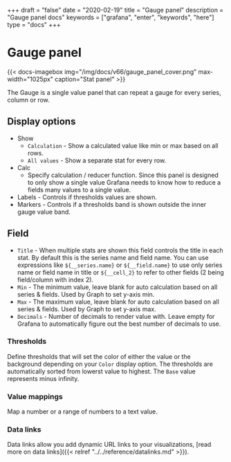 +++
draft = "false"
date = "2020-02-19"
title = "Gauge panel"
description = "Gauge panel docs"
keywords = ["grafana", "enter", "keywords", "here"]
type = "docs"
+++

# Gauge panel

{{< docs-imagebox img="/img/docs/v66/gauge_panel_cover.png" max-width="1025px" caption="Stat panel" >}}

The Gauge is a single value panel that can repeat a gauge for every series, column or row.

## Display options

* Show
  * `Calculation` - Show a calculated value like min or max based on all rows.
  * `All values` - Show a separate stat for every row.
* Calc
  * Specify calculation / reducer function. Since this panel is designed to only show a single value Grafana needs to
    know how to reduce a fields many values to a single value.
* Labels - Controls if thresholds values are shown.
* Markers - Controls if a thresholds band is shown outside the inner gauge value band.

## Field

* `Title` - When multiple stats are shown this field controls the title in each stat. By default this is the series name
 and field name. You can use expressions like `${__series.name}` or `${__field.name}` to use only series name or field
 name in title or `${__cell_2}` to refer to other fields (2 being field/column with index 2).
* `Min` - The minimum value, leave blank for auto calculation based on all series & fields. Used by Graph to set y-axis min.
* `Max` - The maximum value, leave blank for auto calculation based on all series & fields. Used by Graph to set y-axis max.
* `Decimals` - Number of decimals to render value with. Leave empty for Grafana to automatically figure out the best
 number of decimals to use.

### Thresholds

Define thresholds that will set the color of either the value or the background depending on your `Color` display option. The
thresholds are automatically sorted from lowerst value to highest. The `Base` value represents minus infinity.


### Value mappings

Map a number or a range of numbers to a text value.

### Data links

Data links allow you add dynamic URL links to your visualizations, [read more on data links]({{< relref "../../reference/datalinks.md" >}}).

